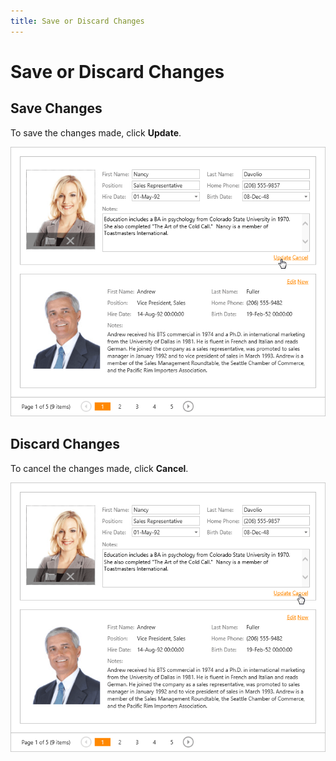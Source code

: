 ```yaml
---
title: Save or Discard Changes
---
```

# Save or Discard Changes
## Save Changes
To save the changes made, click **Update**.

![EUD_CardView_UpdateEdit](../../../images/Img121515.png)

## Discard Changes
To cancel the changes made, click **Cancel**.

![EUD_CardView_CancelEdit](../../../images/Img121516.png)